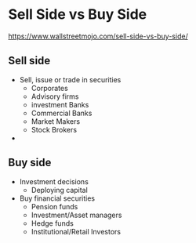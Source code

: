 # Sell Side vs Buy Side
https://www.wallstreetmojo.com/sell-side-vs-buy-side/

## Sell side
- Sell, issue or trade in securities
  - Corporates
  - Advisory firms
  - investment Banks
  - Commercial Banks
  - Market Makers
  - Stock Brokers
- 
## Buy side
- Investment decisions
  - Deploying capital   
- Buy financial securities
  - Pension funds
  - Investment/Asset managers
  - Hedge funds
  - Institutional/Retail Investors
